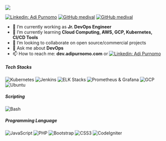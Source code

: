 ![](https://sdtimes.com/wp-content/uploads/2017/10/29682337-83f3017e-88bf-11e7-846c-138e9639b87f.png)

[![Linkedin: Adi Purnomo](https://img.shields.io/badge/-medival-blue?style=flat-square&logo=Linkedin&logoColor=white&link=https://www.linkedin.com/in/adiipurnomo/)](https://www.linkedin.com/in/adiipurnomo/)
[![GitHub medival](https://img.shields.io/github/followers/medival?label=follow&style=social)](https://github.com/medival)
[![GitHub medival](https://img.shields.io/github/stars/medival?label=stars&style=social)](https://github.com/medival)


- 🔭 I’m currently working as **Jr. DevOps Engineer**
- 🌱 I’m currently learning **Cloud Computing, AWS, GCP, Kubernetes, CI/CD Tools**
- 👯 I’m looking to collaborate on open source/commercial projects
- 💬 Ask me about **DevOps**
- 📫 How to reach me: **dev.adipurnomo.com** or [![Linkedin: Adi Purnomo](https://img.shields.io/badge/-medival-blue?style=flat-square&logo=Linkedin&logoColor=white&link=https://www.linkedin.com/in/adiipurnomo/)](https://www.linkedin.com/in/adiipurnomo/)

##### Tech Stacks
![Kubernetes](https://img.shields.io/badge/Kubernetes-intermediate-blue)
![Jenkins](https://img.shields.io/badge/Jenkins-intermediate-white)
![ELK Stacks](https://img.shields.io/badge/ELK-intermediate-green)
![Prometheus & Grafana](https://img.shields.io/badge/Prometehus&Grafana-intermediate-orange)
![GCP](https://img.shields.io/badge/GCP-intermediate-green)
![Ubuntu](https://img.shields.io/badge/Ubuntu-intermediate-orange)

##### Scripting
![Bash](https://img.shields.io/badge/Bash-Intermediate-green)

##### Programming Language
![JavaScript](https://img.shields.io/badge/JavaScript-Beginner-yellow)
![PHP](https://img.shields.io/badge/PHP-Beginner-lightblue)
![Bootstrap](https://img.shields.io/badge/Bootstrap-Intermediet-purple)
![CSS3](https://img.shields.io/badge/Tailwind-intermediate-cyan)
![CodeIgniter](https://img.shields.io/badge/CodeIgniter-intermediate-orange)

